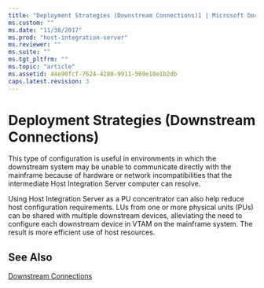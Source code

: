```yaml
---
title: "Deployment Strategies (Downstream Connections)1 | Microsoft Docs"
ms.custom: ""
ms.date: "11/30/2017"
ms.prod: "host-integration-server"
ms.reviewer: ""
ms.suite: ""
ms.tgt_pltfrm: ""
ms.topic: "article"
ms.assetid: 44e90fcf-7624-4280-9911-569e18e1b2db
caps.latest.revision: 3
---
```

# Deployment Strategies (Downstream Connections)
This type of configuration is useful in environments in which the downstream system may be unable to communicate directly with the mainframe because of hardware or network incompatibilities that the intermediate Host Integration Server computer can resolve.  
  
 Using Host Integration Server as a PU concentrator can also help reduce host configuration requirements. LUs from one or more physical units (PUs) can be shared with multiple downstream devices, alleviating the need to configure each downstream device in VTAM on the mainframe system. The result is more efficient use of host resources.  
  
## See Also  
 [Downstream Connections](../core/downstream-connections1.md)